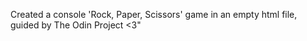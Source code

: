 Created a console 'Rock, Paper, Scissors' game in an empty html file, guided by The Odin Project <3"
